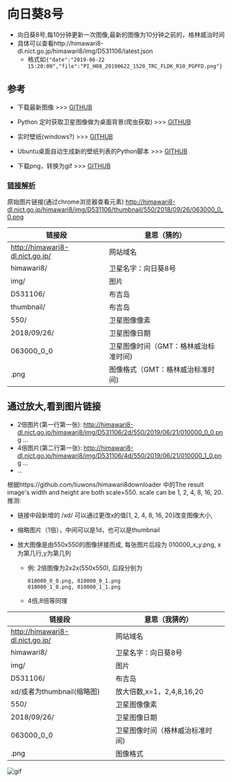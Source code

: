 
# 向日葵8号
- 向日葵8号,每10分钟更新一次图像,最新的图像为10分钟之前的，格林威治时间
- 具体可以查看http://himawari8-dl.nict.go.jp/himawari8/img/D531106/latest.json
    - 格式如`{"date":"2019-06-22 15:20:00","file":"PI_H08_20190622_1520_TRC_FLDK_R10_PGPFD.png"}`

## 参考
- 下载最新图像 >>> [GITHUB](https://github.com/liuwons/himawari8downloader)
- Python 定时获取卫星图像做为桌面背景(爬虫获取) >>> [GITHUB](https://github.com/StuPeter/Auto_Wallpaper_spider)
    
- 实时壁纸(windows?)  >>> [GITHUB](https://github.com/Cheain/wallpaper)
- Ubuntu桌面自动生成新的壁纸列表的Python脚本 >>> [GITHUB](https://blog.csdn.net/moqsien/article/details/80260046)
- 下载png，转换为gif >>> [GITHUB](https://www.cnblogs.com/dcb3688/p/4608048.html)

### [链接解析]((https://github.com/StuPeter/Auto_Wallpaper_spider))
原始图片链接(通过chrome浏览器查看元素) http://himawari8-dl.nict.go.jp/himawari8/img/D531106/thumbnail/550/2018/09/26/063000_0_0.png

链接段|意思（猜的）
--|--
http://himawari8-dl.nict.go.jp/|网站域名
himawari8/|卫星名字：向日葵8号
img/|图片
D531106/	|布吉岛
thumbnail/	|布吉岛
550/	|卫星图像像素
2018/09/26/	|卫星图像日期
063000_0_0	|卫星图像时间（GMT：格林威治标准时间)
.png	|图像格式（GMT：格林威治标准时间)

## 通过放大,看到图片链接
- 2倍图片(第一行第一张): http://himawari8-dl.nict.go.jp/himawari8/img/D531106/2d/550/2019/06/21/010000_0_0.png ...
- 4倍图片(第二行第一张): http://himawari8-dl.nict.go.jp/himawari8/img/D531106/4d/550/2019/06/21/010000_1_0.png ...
- ...

根据https://github.com/liuwons/himawari8downloader 中的The result image's width and height are both scale×550. scale can be 1, 2, 4, 8, 16, 20.
推测:
- 链接中段新增的 /xd/ 可以通过更改x的值[1, 2, 4, 8, 16, 20]改变图像大小,
- 缩略图片（1倍），中间可以是1d，也可以是thumbnail

- 放大图像是由550x550的图像拼接而成, 每张图片后段为 010000_x_y.png, x为第几行,y为第几列
  - 例: 2倍图像为2x2x(550x550), 后段分别为
    ```
    010000_0_0.png, 010000_0_1.png
    010000_1_0.png, 010000_1_1.png
    ```
  - 4倍,8倍等同理


链接段|意思（我猜的）
--|--
http://himawari8-dl.nict.go.jp/|网站域名
himawari8/|卫星名字：向日葵8号
img/|图片
D531106/	|布吉岛
xd/或者为thumbnail(缩略图)	|放大倍数,x=1，2,4,8,16,20
550/	|卫星图像像素
2018/09/26/	|卫星图像日期
063000_0_0	|卫星图像时间（格林威治标准时间)
.png	|图像格式

![gif](./images/latest_earth.gif)
